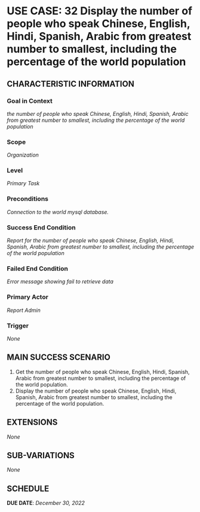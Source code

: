 # USE CASE: 32 Display the number of people who speak Chinese, English, Hindi, Spanish, Arabic from greatest number to smallest, including the percentage of the world population
## CHARACTERISTIC INFORMATION

### Goal in Context

*the number of people who speak Chinese, English, Hindi, Spanish, Arabic from greatest number to smallest, including the percentage of the world population*

### Scope

*Organization*

### Level

*Primary Task*

### Preconditions

*Connection to the world mysql database.*

### Success End Condition

*Report for the number of people who speak Chinese, English, Hindi, Spanish, Arabic from greatest number to smallest, including the percentage of the world population*

### Failed End Condition

*Error message showing fail to retrieve data*

### Primary Actor

*Report Admin*

### Trigger

*None*

## MAIN SUCCESS SCENARIO

1. Get the number of people who speak Chinese, English, Hindi, Spanish, Arabic from greatest number to smallest, including the percentage of the world population.
2. Display the number of people who speak Chinese, English, Hindi, Spanish, Arabic from greatest number to smallest, including the percentage of the world population.

## EXTENSIONS

*None*

## SUB-VARIATIONS

*None*

## SCHEDULE

**DUE DATE**: *December 30, 2022*

